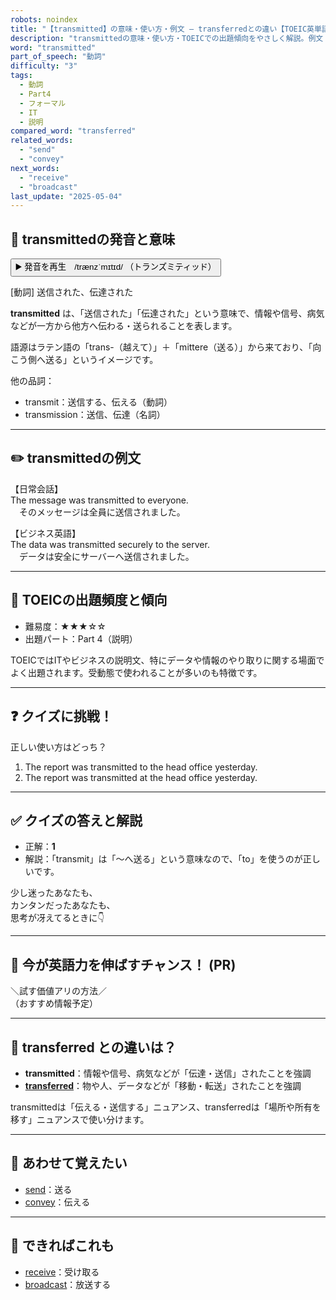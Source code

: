 ```yaml
---
robots: noindex
title: "【transmitted】の意味・使い方・例文 ― transferredとの違い【TOEIC英単語】"
description: "transmittedの意味・使い方・TOEICでの出題傾向をやさしく解説。例文・クイズ付きでtransferredとの違いもわかりやすく学べます。"
word: "transmitted"
part_of_speech: "動詞"
difficulty: "3"
tags:
  - 動詞
  - Part4
  - フォーマル
  - IT
  - 説明
compared_word: "transferred"
related_words:
  - "send"
  - "convey"
next_words:
  - "receive"
  - "broadcast"
last_update: "2025-05-04"
---
```


## 🔰 transmittedの発音と意味

<button class="play-audio" onclick="playTTS('transmitted')">
  <span class="play-audio-main">
    ▶️ 発音を再生　/trænzˈmɪtɪd/
  </span>
  <span class="play-audio-sub">
    （トランズミティッド）
  </span>
</button>

[動詞] 送信された、伝達された

**transmitted** は、「送信された」「伝達された」という意味で、情報や信号、病気などが一方から他方へ伝わる・送られることを表します。

語源はラテン語の「trans-（越えて）」＋「mittere（送る）」から来ており、「向こう側へ送る」というイメージです。

他の品詞：  
- transmit：送信する、伝える（動詞）
- transmission：送信、伝達（名詞）

---

## ✏️ transmittedの例文

【日常会話】  
The message was transmitted to everyone.  
　そのメッセージは全員に送信されました。

【ビジネス英語】  
The data was transmitted securely to the server.  
　データは安全にサーバーへ送信されました。

---

## 🎯 TOEICの出題頻度と傾向

- 難易度：★★★☆☆
- 出題パート：Part 4（説明）

TOEICではITやビジネスの説明文、特にデータや情報のやり取りに関する場面でよく出題されます。受動態で使われることが多いのも特徴です。

---

## ❓ クイズに挑戦！

正しい使い方はどっち？

1. The report was transmitted to the head office yesterday.  
2. The report was transmitted at the head office yesterday.

---

## ✅ クイズの答えと解説

- 正解：**1**
- 解説：「transmit」は「～へ送る」という意味なので、「to」を使うのが正しいです。

少し迷ったあなたも、  
カンタンだったあなたも、  
思考が冴えてるときに👇️

---

## 🚀 今が英語力を伸ばすチャンス！ (PR)

<div class="info-center">
＼試す価値アリの方法／<br>  
（おすすめ情報予定）
</div>

---

## 🤔  transferred との違いは？

- **transmitted**：情報や信号、病気などが「伝達・送信」されたことを強調
- **[transferred](/transferred)**：物や人、データなどが「移動・転送」されたことを強調

transmittedは「伝える・送信する」ニュアンス、transferredは「場所や所有を移す」ニュアンスで使い分けます。

---

## 🧩 あわせて覚えたい

- [send](/send)：送る
- [convey](/convey)：伝える

---

## 📖 できればこれも

- [receive](/receive)：受け取る
- [broadcast](/broadcast)：放送する

<!-- cvid: aid15_bid19 -->
